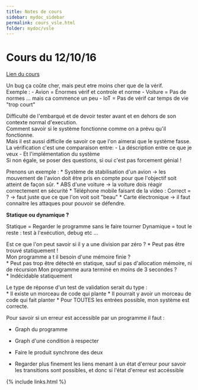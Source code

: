 ```yaml
---
title: Notes de cours
sidebar: mydoc_sidebar
permalink: cours_vsle.html
folder: mydoc/vsle
---
```


# Cours du 12/10/16

[Lien du cours](http://chamilo2.grenet.fr/inp/courses/ENSIMAG5MMVSE/document/TRANSPARENTS/12.10.16.pdf?cidReq=ENSIMAG5MMVSE&id_session=0&gidReq=0&origin=)

Un bug ça coûte cher, mais peut etre moins cher que de la vérif.   
Exemple : 
	- Avion = Énormes vérif et controle et norme
	- Voiture = Pas de normes ... mais ca commence un peu
	- IoT = Pas de vérif car temps de vie "trop court"

Difficulté de l'embarqué et de devoir tester avant et en dehors de son contexte normal d'execution.  
Comment savoir si le système fonctionne comme on a prévu qu'il fonctionne.  
Mais il est aussi difficile de savoir ce que l'on aimerai que le système fasse.  
La vérification c'est une comparaison entre: 
	- La déscription entre ce que je veux 
	- Et l'implémentation du système  
Si non égale, se poser des questions, si oui c'est pas forcement génial !   

Prenons un exemple : 
	* Système de stabilisation d'un avion  -> les mouvement de l'avion doit être pris en compte pour que l'objectif soit atteint de façon sûr. 
	* ABS d'une voiture -> la voiture dois réagir correctement en sécurité 
	* Téléphone mobile faisant de la video : Correct = ? -> faut juste que ce que l'on voit soit "beau"
	* Carte électronique -> il faut connaitre les attaques pour pouvoir se défendre.

__Statique ou dynamique ?__

Statique = Regarder le programme sans le faire tourner
Dynamique = tout le reste : test à l'exécution, debug etc ...

Est ce que l'on peut savoir si il y a une division par zéro ? 
	* Peut pas être trouvé statiquement !   
Mon programme a t il besoin d'une mémoire finie ?  
	* Peut pas trop être détecté en statique, sauf si pas d'allocation mémoire, ni de récursion
Mon programme aura terminé en moins de 3 secondes ?  
	* Indécidable statiquement 

Le type de réponse d'un test de validation serait du type :   
	* Il existe un morceau de code qui plante
	* Il pourrait y avoir un morceau de code qui fait planter
	* Pour TOUTES les entrées possible, mon système est correcte.


Pour savoir si un erreur est accessible par un programme il faut : 

* Graph du programme  
* Graph d'une condition à respecter  

* Faire le produit synchrone des deux  

* Regarder plus finement les liens menant à un état d'erreur pour savoir les transitions sont possibles, et donc si l'état d'erreur est accéssible 



{% include links.html %}
